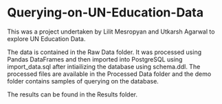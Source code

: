 # Querying-on-UN-Education-Data

This was a project undertaken by Lilit Mesropyan and Utkarsh Agarwal to explore UN Education Data.

The data is contained in the Raw Data folder. It was processed using Pandas DataFrames and then imported into PostgreSQL using import_data.sql after intiailizing the database using schema.ddl. The processed files are available in the Processed Data folder and the demo folder contains samples of querying on the database.

The results can be found in the Results folder.
